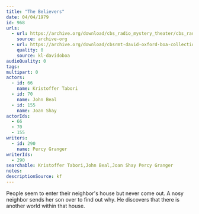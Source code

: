 ```yaml
---
title: "The Believers"
date: 04/04/1979
id: 968
urls: 
  - url: https://archive.org/download/cbs_radio_mystery_theater/cbs_radio_mystery_theater-0951-1000.zip/cbs_radio_mystery_theater-0951-1000%2Fcbsrmt_0968_the_believers.mp3
    source: archive-org
  - url: https://archive.org/download/cbsrmt-david-oxford-boa-collection/CBSRMT-790404-0968-The-Believers-(128-48)_WBBM-JE-{BoA}.mp3
    quality: 0
    source: kl-davidoboa
audioQuality: 0
tags: 
multipart: 0
actors:  
  - id: 66
    name: Kristoffer Tabori  
  - id: 70
    name: John Beal  
  - id: 155
    name: Joan Shay
actorIds:  
  - 66  
  - 70  
  - 155
writers:  
  - id: 290
    name: Percy Granger
writerIds:  
  - 290
searchable: Kristoffer Tabori,John Beal,Joan Shay Percy Granger
notes: 
descriptionSource: kf
---
```

People seem to enter their neighbor's house but never come out. A nosy neighbor sends her son over to find out why. He discovers that there is another world within that house.